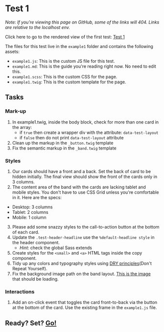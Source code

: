 # Test 1
_Note: If you're viewing this page on GitHub, some of the links will 404. Links are relative to the localhost env._

Click here to go to the rendered view of the first test: [Test 1](../example1.html)

The files for this test live in the `example1` folder and contains the following assets:
- `example1.js`: This is the custom JS file for this test.
- `example1.md`: This is the guide you're reading right now.  No need to edit this.
- `example1.scss`: This is the custom CSS for the page.
- `example1.twig`: This is the custom template for the page.

## Tasks

### Mark-up
1. In example1.twig, inside the body block, check for more than one card in the array:
	- if `true` then create a wrapper div with the attribute: `data-test-layout`
	- if `false` then do not print `data-test-layout` attribute
2. Clean up the markup in the `_button.twig` template
3. Fix the semantic markup in the `_band.twig` template

### Styles
1. Our cards should have a front and a back. Set the back of card to be hidden initially. The final view should show the front of the cards only in 3 columns.
2. The content area of the band with the cards are lacking tablet and mobile styles.  You don't have to use CSS Grid unless you're comfortable in it.  Here are the specs:
  - Desktop: 3 columns
  - Tablet: 2 columns
  - Mobile: 1 column
3. Please add some snazzy styles to the call-to-action button at the bottom of each card.
4. Update the `.test-header-headline` use the `%default-headline style` in the header component.
	- _Hint_: check the global Sass extends
5. Create styles for the `<small>` and `<a>` HTML tags inside the copy component.
6. Tidy up any colors and typography styles using [DRY principles](http://vanseodesign.com/css/dry-principles/)(Don't Repeat Yourself).
7. Fix the background image path on the band layout.  [This is the image](https://www.redhat.com/profiles/rh/themes/redhatdotcom/img/header/header-press-release-list-2000x1357.jpg) that should be loading.

### Interactions
1. Add an on-click event that toggles the card front-to-back via the button at the bottom of the card.  Use the existing frame in the `example1.js` file.

## Ready? Set? [Go!](../example1.html)
